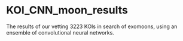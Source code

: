 # KOI_CNN_moon_results
The results of our vetting 3223 KOIs in search of exomoons, using an ensemble of convolutional neural networks.
